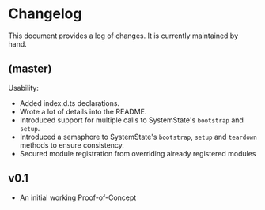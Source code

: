 # Changelog

This document provides a log of changes. It is currently maintained by hand.

## (master)

Usability:

- Added index.d.ts declarations.
- Wrote a lot of details into the README.
- Introduced support for multiple calls to SystemState's `bootstrap` and `setup`.
- Introduced a semaphore to SystemState's `bootstrap`, `setup` and `teardown` methods to ensure consistency.
- Secured module registration from overriding already registered modules


## v0.1

- An initial working Proof-of-Concept